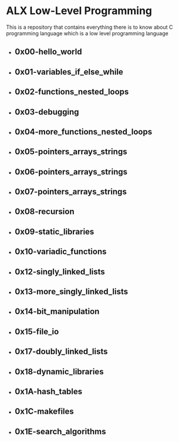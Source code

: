 # ALX Low-Level Programming
This is a repository that contains everything there is to know about C programming language which is a low level programming language

- ## 0x00-hello_world
- ## 0x01-variables_if_else_while
- ## 0x02-functions_nested_loops
- ## 0x03-debugging
- ## 0x04-more_functions_nested_loops
- ## 0x05-pointers_arrays_strings
- ## 0x06-pointers_arrays_strings
- ## 0x07-pointers_arrays_strings
- ## 0x08-recursion
- ## 0x09-static_libraries
- ## 0x10-variadic_functions
- ## 0x12-singly_linked_lists
- ## 0x13-more_singly_linked_lists
- ## 0x14-bit_manipulation
- ## 0x15-file_io
- ## 0x17-doubly_linked_lists
- ## 0x18-dynamic_libraries
- ## 0x1A-hash_tables
- ## 0x1C-makefiles
- ## 0x1E-search_algorithms

